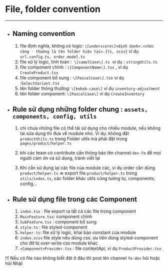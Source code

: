 # File, folder convention

* * *

- ## Naming convention

    1. file định nghĩa, không có logic: `\[underscore\]<định danh>.<chức năng - thường là tên folder hiện tại>.{ts, scss}` ví dụ `url.config.ts, order.model.ts`
    2. file xử lý logic, tính toán :  `\[camelCase\].ts`  ví dụ : `stringUtils.ts`
    3. file component chính : `\[ComponentName\].tsx` , ví dụ `CreateProduct.tsx`
    4. file component bổ sung : `\[PascalCase\].tsx` ví dụ :`SelectVariant.tsx`
    5. tên folder thông thường: `\[kebab-case\]` ví dụ `inventory-adjustment`
    6. tên folder component: `\[PascalCase\]` ví dụ `CreateInventory`

- ## Rule sử dụng những folder chung : `assets, components, config, utils`

    1. chỉ chưa những file có thể tái sử dụng cho nhiều module, nếu không tái sửa dụng thì đưa về module nhỏ. Ví dụ: không đặt `productUtils.ts` trong Folder utils mà phải đặt trong `pages/product/helper.ts`

    2. khi các team có contribute cần thông báo lên channel `dev-fe` để mọi người cảm ơn và sử dụng, tránh viết lại

    3. Khi cần sử dụng lại các file của module các, ví dụ order cần dùng `product/helper.ts` =\> export file `product/helper.ts` trong `utils/index.ts`, các folder khác utils cũng tương tự, components, config...

- ## Rule sử dụng file trong các Component

    1. `index.tsx` : file export ra tất cả các file trong component
    2. `MainFeature.tsx`: component chính
    3. `SubFeature.tsx` : component bổ sung
    4. `style.ts` : file styled-component
    5. `helper.ts`: file xử lý logic, khai báo constant của module
    6. `index.scss` file style nếu dùng css. ưu tiên dùng styled-component cho đỡ bị over-write css module khác
    7. `<Component>Provider.tsx` : file contextApi, ví dụ `ProductProvider.tsx`

!!! Nếu có file nào không biết đăt ở đâu thì post lên channel `fe-dev` hỏi hoặc hỏi Nhật
